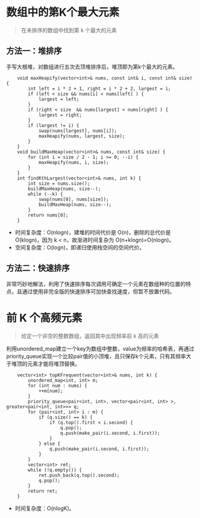 # 数组中的第K个最大元素
>在未排序的数组中找到第 k 个最大的元素

## 方法一：堆排序
手写大根堆，对数组进行五次去顶堆排序后，堆顶即为第k个最大的元素。
```
    void maxHeapify(vector<int>& nums, const int& i, const int& size) {
        int left = i * 2 + 1, right = i * 2 + 2, largest = i;
        if (left < size && nums[i] < nums[left] ) {
            largest = left;
        }
        if (right < size  && nums[largest] < nums[right] ) {
            largest = right;
        }
        if (largest != i) {
            swap(nums[largest], nums[i]);
            maxHeapify(nums, largest, size);
        }
    }
    void buildMaxHeap(vector<int>& nums, const int& size) {
        for (int i = size / 2 - 1; i >= 0; --i) {
            maxHeapify(nums, i, size);
        }
    }
    int findKthLargest(vector<int>& nums, int k) {
        int size = nums.size();
        buildMaxHeap(nums, size--);
        while (--k) {
            swap(nums[0], nums[size]);
            buildMaxHeap(nums, size--);
        }
        return nums[0];
    }
```
* 时间复杂度：O(nlogn)，建堆的时间代价是 O(n)，删除的总代价是 O(klogn)，因为 k < n，故渐进时间复杂为 O(n+klogn)=O(nlogn)。
* 空间复杂度：O(logn)，即递归使用栈空间的空间代价。
## 方法二：快速排序
非常巧妙地解法，利用了快速排序每次调用可确定一个元素在数组种的位置的特点，且通过使用非完全版的快速排序可加快查找速度，但暂不放置代码。
# 前 K 个高频元素
> 给定一个非空的整数数组，返回其中出现频率前 k 高的元素

利用unordered_map建立一个key为数组中整数，value为频率的哈希表，再通过priority_queue实现一个比较pair值的小顶堆，且只保存k个元素，只有其频率大于堆顶的元素才能将堆顶替换。
```
    vector<int> topKFrequent(vector<int>& nums, int k) {
        unordered_map<int, int> m;
        for (int num : nums) {
            ++m[num];
        }
        priority_queue<pair<int, int>, vector<pair<int, int> >, greater<pair<int, int>>> q;
        for (pair<int, int> i : m) {
            if (q.size() == k) {
                if (q.top().first < i.second) {
                    q.pop();
                    q.push(make_pair(i.second, i.first));
                }
            } else {
                q.push(make_pair(i.second, i.first));
            }
        }
        vector<int> ret;
        while (!q.empty()) {
            ret.push_back(q.top().second);
            q.pop();
        }
        return ret;
    }
```
* 时间复杂度：O(nlogK)。